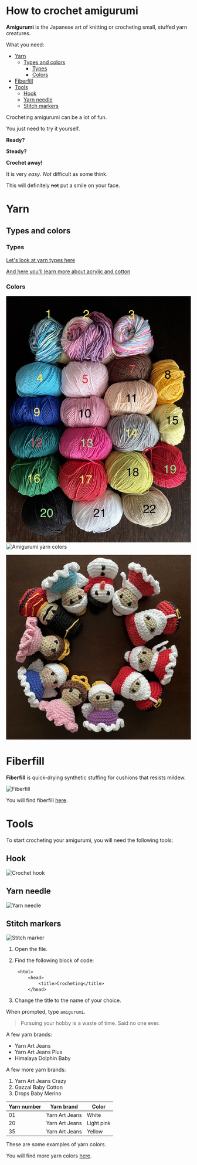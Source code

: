 <!-- Example of title -->
# How to crochet amigurumi<!-- omit in toc -->

**Amigurumi** is the Japanese art of knitting or crocheting small, stuffed yarn creatures.

<!-- Here comes the table of content -->
What you need:
- [Yarn](#yarn)
  - [Types and colors](#types-and-colors)
    - [Types](#types)
    - [Colors](#colors)
- [Fiberfill](#fiberfill)
- [Tools](#tools)
  - [Hook](#hook)
  - [Yarn needle](#yarn-needle)
  - [Stitch markers](#stitch-markers)

<!-- Example of paragraph of text with line break -->
Crocheting amigurumi can be a lot of fun.

You just need to try it yourself.  

<!-- Example of another paragraph -->
**Ready?**

<!-- Example of bold -->
**Steady?**

__Crochet away!__

<!-- Example of italic  -->
It is very _easy_.
*Not* difficult as some think.

<!-- Example of strikethrough  -->
This will definitely ~~not~~ put a smile on your face.

<!-- Example of headers -->
# Yarn
## Types and colors
### Types
<!-- Example of external link -->
[Let's look at yarn types here](https://www.cuddlystitchescraft.com/best-yarn-for-making-amigurumi/)

<!-- Example of link to another file -->
[And here you'll learn more about acrylic and cotton](YarnTypes.md)

### Colors
<!-- Example of an image -->
![Yarn colors](./images/yarncolours.jpeg "yarn colours")
![Amigurumi yarn colors](https://cdn.aldi-digital.co.uk//Rumi-Yarn-B.jpg?o=D%24UIpIBr6t38IVAYRxz3xZ098pcj&V=rPZ2 "amigurumi yarn colours")

<!-- Example of an image with hover text -->
![Amigurumi colors](./images/amigurumicolours.jpeg "amigurumi colours")

# Fiberfill
**Fiberfill** is quick-drying synthetic stuffing for cushions that resists mildew.

![Fiberfill](https://m.media-amazon.com/images/I/61PUqbP3haL.jpg "fiberfill")

You will find fiberfill [here](https://allegro.pl/listing?string=kulka%20silikonowa&order=p).

# Tools
To start crocheting your amigurumi, you will need the following tools:

## Hook
![Crochet hook](https://www.yarnplaza.com/resize/cloversofttouch.jpg/0/1100/True/clover-soft-touch-crochet-hook-0-5mm.jpg "clover crochet hook")

## Yarn needle
![Yarn needle](https://m.media-amazon.com/images/I/51UpklZjEzL._AC_SY580_.jpg "yarn needle")

## Stitch markers
![Stitch marker](https://images.squarespace-cdn.com/content/v1/56d9a09f62cd944f55317512/1484397300532-2TBYOA6MM5VWC5TEPON2/plastic-locking-stitch-markers.jpg?format=1500w "stitch markers")


<!-- Example of equation or inline code -->


<!-- Example of a block of code -->
1. Open the file.
2. Find the following block of code:

        <html>
            <head>
                <title>Crocheting</title>
            </head>

3. Change the title to the name of your choice.

<!-- Example of code highlighting -->
When prompted, type `amigurumi`.

<!-- Example of quote -->
> Pursuing your hobby is a waste of time. Said no one ever.

<!-- Example of bullet list -->
A few yarn brands:
- Yarn Art Jeans
- Yarn Art Jeans Plus
- Himalaya Dolphin Baby

<!-- Example of numbered list -->
A few more yarn brands:  
1. Yarn Art Jeans Crazy
2. Gazzal Baby Cotton
3. Drops Baby Merino


<!-- Example of table -->
| Yarn number | Yarn brand     | Color     |
| ----------- | -------------- | ---------- |
| 01          | Yarn Art Jeans | White      |
| 20          | Yarn Art Jeans | Light pink |
| 35          | Yarn Art Jeans | Yellow     |

These are some examples of yarn colors.

<!-- Paragraph after table -->
You will find more yarn colors [here](https://www.olimoripasmanteria.pl/kategoria-produktu/wloczki/jeans/).